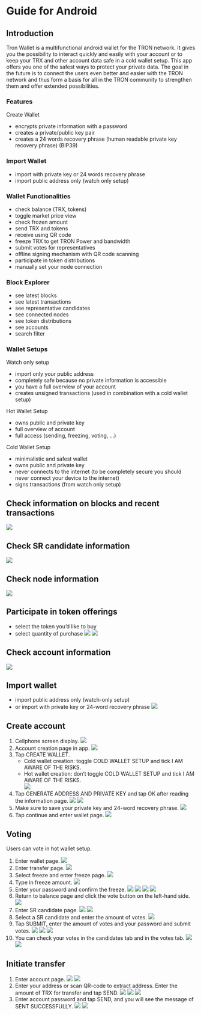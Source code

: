 # Guide for Android

## Introduction

Tron Wallet is a multifunctional android wallet for the TRON network. It gives you the possibility to interact quickly and easily with your account or to keep your TRX and other account data safe in a cold wallet setup. This app offers you one of the safest ways to protect your private data. The goal in the future is to connect the users even better and easier with the TRON network and thus form a basis for all in the TRON community to strengthen them and offer extended possibilities.

### Features
Create Wallet
+ encrypts private information with a password
+ creates a private/public key pair
+ creates a 24 words recovery phrase (human readable private key recovery phrase) (BIP39)

### Import Wallet
+ import with private key or 24 words recovery phrase
+ import public address only (watch only setup)

### Wallet Functionalities
+ check balance (TRX, tokens)
+ toggle market price view
+ check frozen amount
+ send TRX and tokens
+ receive using QR code
+ freeze TRX to get TRON Power and bandwidth
+ submit votes for representatives
+ offline signing mechanism with QR code scanning
+ participate in token distributions
+ manually set your node connection

### Block Explorer
+ see latest blocks
+ see latest transactions
+ see representative candidates
+ see connected nodes
+ see token distributions
+ see accounts
+ search filter

### Wallet Setups

Watch only setup
+ import only your public address
+ completely safe because no private information is accessible
+ you have a full overview of your account
+ creates unsigned transactions (used in combination with a cold wallet setup)

Hot Wallet Setup
+ owns public and private key
+ full overview of account
+ full access (sending, freezing, voting, ...)

Cold Wallet Setup
+ minimalistic and safest wallet
+ owns public and private key
+ never connects to the internet (to be completely secure you should never connect your device to the internet)
+ signs transactions (from watch only setup)

## Check information on blocks and recent transactions
![](https://raw.githubusercontent.com/ybhgenius/Documentation/master/images/Wallet_for_Android/查看相关信息/区块和交易信息.png)

## Check SR candidate information
![](https://raw.githubusercontent.com/ybhgenius/Documentation/master/images/Wallet_for_Android/查看相关信息/查看SP候选信息.png)

## Check node information
![](https://raw.githubusercontent.com/ybhgenius/Documentation/master/images/Wallet_for_Android/查看相关信息/查看节点信息.png)

## Participate in token offerings
   + select the token you’d like to buy
   + select quantity of purchase
![](https://raw.githubusercontent.com/ybhgenius/Documentation/master/images/Wallet_for_Android/查看相关信息/查看token信息.png)
![](https://raw.githubusercontent.com/ybhgenius/Documentation/master/images/Wallet_for_Android/查看相关信息/选择购买数量.png)

## Check account information
![](https://raw.githubusercontent.com/ybhgenius/Documentation/master/images/Wallet_for_Android/查看相关信息/查看账户信息.png)

## Import wallet
+ import public address only (watch-only setup)
+ or import with private key or 24-word recovery phrase
![](https://raw.githubusercontent.com/ybhgenius/Documentation/master/images/Wallet_for_Android/倒入钱包/导入钱包.png)

## Create account

1. Cellphone screen display.
![](https://raw.githubusercontent.com/ybhgenius/Documentation/master/images/Wallet_for_Android/创建钱包账户/1桌面显示.png)
2. Account creation page in app.
![](https://raw.githubusercontent.com/ybhgenius/Documentation/master/images/Wallet_for_Android/创建钱包账户/2.点击app之后的界面.jpg)
3. Tap CREATE WALLET.  
   + Cold wallet creation: toggle COLD WALLET SETUP and tick I AM AWARE OF THE RISKS.
   + Hot wallet creation: don’t toggle COLD WALLET SETUP and tick I AM AWARE OF THE RISKS.  
![](https://raw.githubusercontent.com/ybhgenius/Documentation/master/images/Wallet_for_Android/创建钱包账户/3.设置密码.jpg)  
4. Tap GENERATE ADDRESS AND PRIVATE KEY and tap OK after reading the information page.
![](https://raw.githubusercontent.com/ybhgenius/Documentation/master/images/Wallet_for_Android/创建钱包账户/4.png)
![](https://raw.githubusercontent.com/ybhgenius/Documentation/master/images/Wallet_for_Android/创建钱包账户/6.png)
5. Make sure to save your private key and 24-word recovery phrase.
![](https://raw.githubusercontent.com/ybhgenius/Documentation/master/images/Wallet_for_Android/创建钱包账户/7.钱包创建好之后的页面%20now%20we%20see%20here%20is%20a%20public%20address%20%2Cprivate%20key%20and%2024%20words%20recovery%20phrase.jpg)
6. Tap continue and enter wallet page.
![](https://raw.githubusercontent.com/ybhgenius/Documentation/master/images/Wallet_for_Android/创建钱包账户/8.创建号钱包之后下滑页面找到continue按钮.jpg)

## Voting

Users can vote in hot wallet setup.

1.	Enter wallet page.
![](https://raw.githubusercontent.com/ybhgenius/Documentation/master/images/Wallet_for_Android/投票/1.当前的余额显示页面.jpg)
2. Enter transfer page.
![](https://raw.githubusercontent.com/ybhgenius/Documentation/master/images/Wallet_for_Android/投票/2.点击余额右侧的转账页面.png)
3. Select freeze and enter freeze page.
![](https://raw.githubusercontent.com/ybhgenius/Documentation/master/images/Wallet_for_Android/投票/3.点击FREEZE进入TRX冻结页面.jpg)
4. Type in freeze amount.
![](https://raw.githubusercontent.com/ybhgenius/Documentation/master/images/Wallet_for_Android/投票/4.在freeze%20amount%20输入栏中键入希望冻结的TRX数量，然后点击freeze按钮，注，拥有多少冻结TRX就拥有多少投票权.jpg)
5. Enter your password and confirm the freeze.
![](https://raw.githubusercontent.com/ybhgenius/Documentation/master/images/Wallet_for_Android/投票/5冻结TRX需要输入账户密码进行确认.jpg)
![](https://raw.githubusercontent.com/ybhgenius/Documentation/master/images/Wallet_for_Android/投票/6.键入账户密码.jpg)
![](https://raw.githubusercontent.com/ybhgenius/Documentation/master/images/Wallet_for_Android/投票/7.png)
![](https://raw.githubusercontent.com/ybhgenius/Documentation/master/images/Wallet_for_Android/投票/8.进行100TRX冻结之后的页面显示.jpg)
6. Return to balance page and click the vote button on the left-hand side.
![](https://raw.githubusercontent.com/ybhgenius/Documentation/master/images/Wallet_for_Android/投票/9.回到余额显示页面，然后点击余额左侧的投票按钮.jpg)
7. Enter SR candidate page.
![](https://raw.githubusercontent.com/ybhgenius/Documentation/master/images/Wallet_for_Android/投票/10.点击投票按钮之后进入超级代表候选人list页面，candidates一栏下显示的是所有待投票竞选的SR候选人.jpg)
![](https://raw.githubusercontent.com/ybhgenius/Documentation/master/images/Wallet_for_Android/投票/11.此为your%20votes页面下的显示情况，因为我们还没有对任何一个SR候选节点进行投票，所以列表中空空如也.png)
8. Select a SR candidate and enter the amount of votes.
![](https://raw.githubusercontent.com/ybhgenius/Documentation/master/images/Wallet_for_Android/投票/12.我们回到candidates一栏，任意选择一个SR候选人进行投票演示，以list中首个系节点为例，注，candidates%20list%20的排列是以票数多少为顺序.jpg)
9. Tap SUBMIT, enter the amount of votes and your password and submit votes.
![](https://raw.githubusercontent.com/ybhgenius/Documentation/master/images/Wallet_for_Android/投票/13.输入希望为此节点投出的票数.jpg)
![](https://raw.githubusercontent.com/ybhgenius/Documentation/master/images/Wallet_for_Android/投票/14.点击submit%20votes之后要求输入账户密码进行确认投票.jpg)
![](https://raw.githubusercontent.com/ybhgenius/Documentation/master/images/Wallet_for_Android/投票/16.png)
10. You can check your votes in the candidates tab and in the votes tab.
![](https://raw.githubusercontent.com/ybhgenius/Documentation/master/images/Wallet_for_Android/投票/17.为此候选人投过票后此候选人右侧显示你为其透过的票数.jpg)
![](https://raw.githubusercontent.com/ybhgenius/Documentation/master/images/Wallet_for_Android/投票/18.这个时候我们可以看到在your%20votes一栏中与投票前不同的是出现了我们为其投过票的SR候选人信息.jpg)

## Initiate transfer

1. Enter account page.
![](https://raw.githubusercontent.com/ybhgenius/Documentation/master/images/Wallet_for_Android/转出和转入/转入/1.账户中有余额时候的余额显示界面.png)
![](https://raw.githubusercontent.com/ybhgenius/Documentation/master/images/Wallet_for_Android/转出和转入/转入/2.点击余额数字可转换成美元的等值额度.png)
2. Enter your address or scan QR-code to extract address. Enter the amount of TRX for transfer and tap SEND.
![](https://raw.githubusercontent.com/ybhgenius/Documentation/master/images/Wallet_for_Android/转出和转入/转入/3.点击右侧转账按钮后出现的界面（默认停留在send也就是转出TRX时的操作页面）可以通过在to一栏输入转入地址也可以点击右侧的二维码小标志，打开二维码扫描页面.png)
![](https://raw.githubusercontent.com/ybhgenius/Documentation/master/images/Wallet_for_Android/转出和转入/转入/4.点击receive后显示自己的钱包地址和二维码性质的地址，可供转出账户进行输入和scan，待转出账户操作完毕后，点击左上角返回箭头进行余额查看.jpg)
![](https://github.com/ybhgenius/Documentation/blob/master/images/Wallet_for_Android/转出和转入/转出/6.输入希望转入的额度点击send.png)
3. Enter account password and tap SEND, and you will see the message of SENT SUCCESSFULLY.
![](https://raw.githubusercontent.com/ybhgenius/Documentation/master/images/Wallet_for_Android/转出和转入/转出/7.点击send之后需要输入账户密码进行确认.png)
![](https://raw.githubusercontent.com/ybhgenius/Documentation/master/images/Wallet_for_Android/转出和转入/转出/9.png)